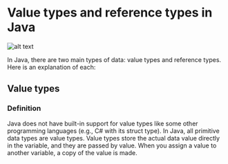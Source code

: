 
# Value types and reference types in Java
![alt text](https://github.com/[username]/[reponame]/blob/[branch]/image.jpg?raw=true)

In Java, there are two main types of data: value types and reference types. Here is an explanation of each:

## Value types

### Definition
Java does not have built-in support for value types like some other programming languages (e.g., C# with its struct type). In Java, all primitive data types are value types. Value types store the actual data value directly in the variable, and they are passed by value. When you assign a value to another variable, a copy of the value is made.


